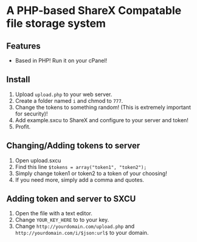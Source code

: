 # A PHP-based ShareX Compatable file storage system

## Features
- Based in PHP! Run it on your cPanel!

## Install
1. Upload `upload.php` to your web server.
2. Create a folder named `i` and chmod to `777`.
3. Change the tokens to something random! (This is extremely important for security)!
4. Add example.sxcu to ShareX and configure to your server and token!
5. Profit.

## Changing/Adding tokens to server
1. Open upload.sxcu
2. Find this line `$tokens = array("token1", "token2");`
3. Simply change token1 or token2 to a token of your choosing!
4. If you need more, simply add a comma and quotes.

## Adding token and server to SXCU
1. Open the file with a text editor.
2. Change `YOUR_KEY_HERE` to to your key.
3. Change `http://yourdomain.com/upload.php` and `http://yourdomain.com/i/$json:url$` to your domain.

